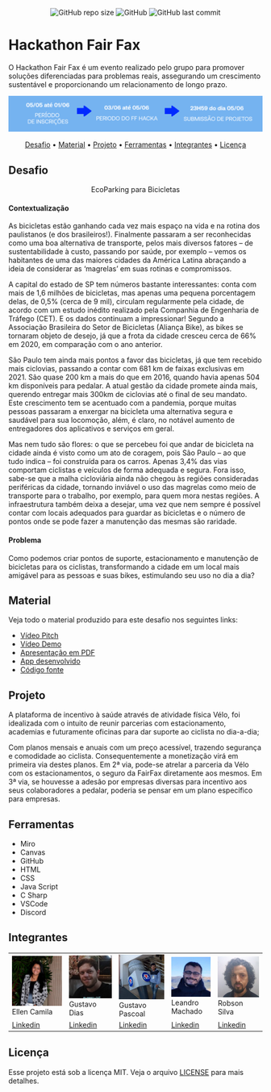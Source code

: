 <p align="center">
<img alt="GitHub repo size" src="https://img.shields.io/github/repo-size/gpd38/desafioShaweeFairFax">
<img alt="GitHub" src="https://img.shields.io/github/license/gpd38/desafioShaweeFairFax">
<img alt="GitHub last commit" src="https://img.shields.io/github/last-commit/gpd38/desafioShaweeFairFax?color=red">
</p>

# Hackathon Fair Fax 

O Hackathon Fair Fax é um evento realizado pelo grupo para promover soluções diferenciadas para problemas reais, assegurando um crescimento sustentável e proporcionando um relacionamento de longo prazo.

<img src="https://github.com/gpd38/desafioShaweeFairFax/raw/main/img/datas.png"/><br>

<p align="center">
  <a href="#desafio">Desafio</a> •
  <a href="#material">Material</a> •
  <a href="#projeto">Projeto</a> •
  <a href="#ferramentas">Ferramentas</a> •
  <a href="#integrantes">Integrantes</a> •
  <a href="#licença">Licença</a>
</p>

## Desafio

<p align="center">EcoParking para Bicicletas</p>

#### Contextualização

<p>As bicicletas estão ganhando cada vez mais espaço na vida e na rotina dos paulistanos (e dos brasileiros!). Finalmente passaram a ser reconhecidas como uma boa alternativa de transporte, pelos mais diversos fatores – de sustentabilidade à custo, passando por saúde, por exemplo – vemos os habitantes de uma das maiores cidades da América Latina abraçando a ideia de considerar as ‘magrelas’ em suas rotinas e compromissos.</p>

<p>A capital do estado de SP tem números bastante interessantes: conta com mais de 1,6 milhões de bicicletas, mas apenas uma pequena porcentagem delas, de 0,5% (cerca de 9 mil), circulam regularmente pela cidade, de acordo com um estudo inédito realizado pela Companhia de Engenharia de Tráfego (CET). E os dados continuam a impressionar! Segundo a Associação Brasileira do Setor de Bicicletas (Aliança Bike), as bikes se tornaram objeto de desejo, já que a frota da cidade cresceu cerca de 66% em 2020, em comparação com o ano anterior.</p>

<p>São Paulo tem ainda mais pontos a favor das bicicletas, já que tem recebido mais ciclovias, passando a contar com 681 km de faixas exclusivas em 2021. São quase 200 km a mais do que em 2016, quando havia apenas 504 km disponíveis para pedalar. A atual gestão da cidade promete ainda mais, querendo entregar mais 300km de ciclovias até o final de seu mandato. Este crescimento tem se acentuado com a pandemia, porque muitas pessoas passaram a enxergar na bicicleta uma alternativa segura e saudável para sua locomoção, além, é claro, no notável aumento de entregadores dos aplicativos e serviços em geral. </p>

<p>Mas nem tudo são flores: o que se percebeu foi que andar de bicicleta na cidade ainda é visto como um ato de coragem, pois São Paulo – ao que tudo indica – foi construída para os carros. Apenas 3,4% das vias comportam ciclistas e veículos de forma adequada e segura. Fora isso, sabe-se que a malha cicloviária ainda não chegou às regiões consideradas periféricas da cidade, tornando inviável o uso das magrelas como meio de transporte para o trabalho, por exemplo, para quem mora nestas regiões. A infraestrutura também deixa a desejar, uma vez que nem sempre é possível contar com locais adequados para guardar as bicicletas e o número de pontos onde se pode fazer a manutenção das mesmas são raridade.</p>

#### Problema

<p>Como podemos criar pontos de suporte, estacionamento e manutenção de bicicletas para os ciclistas, transformando a cidade em um local mais amigável para as pessoas e suas bikes, estimulando seu uso no dia a dia?</p>

## Material

Veja todo o material produzido para este desafio nos seguintes links:

- [Vídeo Pitch](https://www.youtube.com/watch?v=kABKP2ytWIs)
- [Vídeo Demo](https://www.youtube.com/watch?v=GyPDqej2DyM)
- [Apresentação em PDF](https://storage.googleapis.com/shawee-production.appspot.com/shawee/projectfiles/a064c685-805f-452a-b244-f2597892aabc.pdf)
- [App desenvolvido](https://cutt.ly/velo-sp)
- [Código fonte](https://github.com/rjsilvaoficial/Velo)

## Projeto

<p> A plataforma de incentivo à saúde através de atividade física Vélo, foi idealizada com o intuito de reunir parcerias com estacionamento, academias e futuramente oficinas para dar suporte ao ciclista no dia-a-dia;</p>

<p>Com planos mensais e anuais com um preço acessível, trazendo segurança e comodidade ao ciclista. Consequentemente a monetização virá em primeira via destes planos. Em 2ª via, pode-se atrelar a parceria da Vélo com os estacionamentos, o seguro da FairFax diretamente aos mesmos. Em 3ª via, se houvesse a adesão por empresas diversas para incentivo aos seus colaboradores a pedalar, poderia se pensar em um plano específico para empresas. </p>

## Ferramentas

<ul>
<li>Miro</li>
<li>Canvas</li>
<li>GitHub</li>
<li>HTML</li>
<li>CSS</li>
<li>Java Script</li>
<li>C Sharp</li>
<li>VSCode</li>
<li>Discord</li>
</ul>

## Integrantes

<table>
<tr>
    <td><img alt="Foto da Ellen" src="https://github.com/gpd38/desafioShaweeFairFax/raw/main/img/ellencamilacardias.png" /><br>Ellen Camila</td>
    <td><img alt="Foto do Gustavo Dias" src="https://github.com/gpd38/desafioShaweeFairFax/raw/main/img/gustavodias.png" /><br>Gustavo Dias</td>
    <td><img alt="Foto do Gustavo Pascoal" src="https://github.com/gpd38/desafioShaweeFairFax/raw/main/img/gustavopascoal.png" /><br>Gustavo Pascoal</td>
    <td><img alt="Foto do Leandro" src="https://github.com/gpd38/desafioShaweeFairFax/raw/main/img/leandromachadocosta.png" /><br>Leandro Machado</td>
    <td><img alt="Foto do Robson" src="https://github.com/gpd38/desafioShaweeFairFax/raw/main/img/robsonsilva.png" /><br>Robson Silva</td>
  </tr>
  <tr>
    <td><a href="https://www.linkedin.com/in/ellencamilacardias/" target="_blank">Linkedin</a></td>
    <td><a href="https://www.linkedin.com/in/gustavopereiradias" target="_blank">Linkedin</a></td>
    <td><a href="https://www.linkedin.com/in/gpascoal/" target="_blank">Linkedin</a></td>
    <td><a href="https://www.linkedin.com/in/leandro275/" target="_blank">Linkedin</a></td>
    <td><a href="https://github.com/rjsilvaoficial" target="_blank">Linkedin</a></td>
  </tr>
  </table>

## Licença

Esse projeto está sob a licença MIT. Veja o arquivo [LICENSE](LICENSE.md) para mais detalhes.
